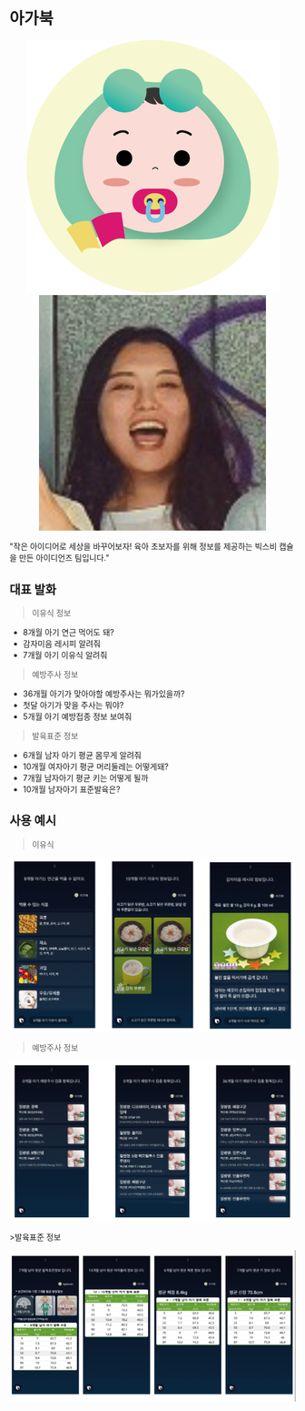 # 아가북
<p align="center">
  <img src="./images/agabook_icon.png"/>
  <img width="400px" src="./images/jiyoung.png"/>
</p>
"작은 아이디어로 세상을 바꾸어보자! 육아 초보자를 위해 정보를 제공하는 빅스비 캡슐을 만든 아이디언즈 팀입니다."




## 대표 발화
> 이유식 정보

- 8개월 아기 연근 먹어도 돼?
- 감자미음 레시피 알려줘
- 7개월 아기 이유식 알려줘

> 예방주사 정보

- 36개월 아기가 맞아야할 예방주사는 뭐가있을까?
- 첫달 아기가 맞을 주사는 뭐야?
- 5개월 아기 예방접종 정보 보여줘


>발육표준 정보

- 6개월 남자 아기 평균 몸무게 알려줘
- 10개월 여자아기 평균 머리둘레는 어떻게돼?
- 7개월 남자아기 평균 키는 어떻게 될까
- 10개월 남자아기 표준발육은?

## 사용 예시
> 이유식
<p align="center">
  <img src="./images/example01.png"/>
</p>

> 예방주사 정보
<p align="center">
  <img src="./images/example02.png"/>
</p>
>발육표준 정보
<p align="center">
  <img src="./images/example03.png"/>
</p>
